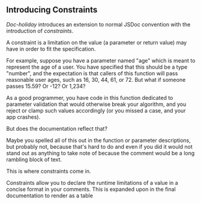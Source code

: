 
## Introducing Constraints

_Doc-holiday_ introduces an extension to normal JSDoc convention with the 
introduction of _constraints_.

A constraint is a limitation on the value (a parameter or return value)
may have in order to fit the specification.

For example, suppose you have a parameter named "age" which is meant to 
represent the age of a user. You have specified that this should be a type
"number", and the expectation is that callers of this function will
pass reasonable user ages, such as 16, 30, 44, 61, or 72.  But what if someone
passes 15.59? Or -12? Or 1,234? 

As a good programmer, you have code in this function dedicated to parameter validation
that would otherwise break your algorithm, and you reject or clamp such
values accordingly (or you missed a case, and your app crashes).  

But does the documentation reflect that?  

Maybe you spelled all of this out in the function or parameter descriptions, but
probably not, because that's hard to do and even if you did it would not stand out
as anything to take note of because the comment would be a long rambling block of text.

This is where constraints come in.  

Constraints allow you to declare the runtime limitations of a value
in a concise format in your comments.  This is expanded upon in the final
documentation to render as a table